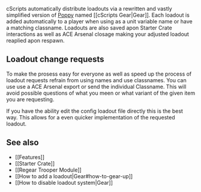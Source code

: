 cScripts automatically distribute loadouts via a rewritten and vastly simplified version of [Poppy](https://github.com/BaerMitUmlaut/Poppy/) named [[cScripts Gear|Gear]]. Each loadout is added automatically to a player when using as a unit variable name or have a matching classname. Loadouts are also saved apon Starter Crate interactions as well as ACE Arsenal closage making your adjusted loadout reaplied apon respawn.

## Loadout change requests
To make the prosess easy for everyone as well as speed up the process of loadout requests refrain from using names and use classnames. You can use use a ACE Arsenal export or send the individual Classname. This will avoid possible questions of what you meen or what variant of the given item you are requesting. 

If you have the ability edit the config loadout file directly this is the best way. This allows for a even quicker implementation of the requested loadout.

## See also
* [[Features]]
* [[Starter Crate]]
* [[Regear Trooper Module]]
* [[How to add a loadout|Gear#how-to-gear-up]]
* [[How to disable loadout system|Gear]]